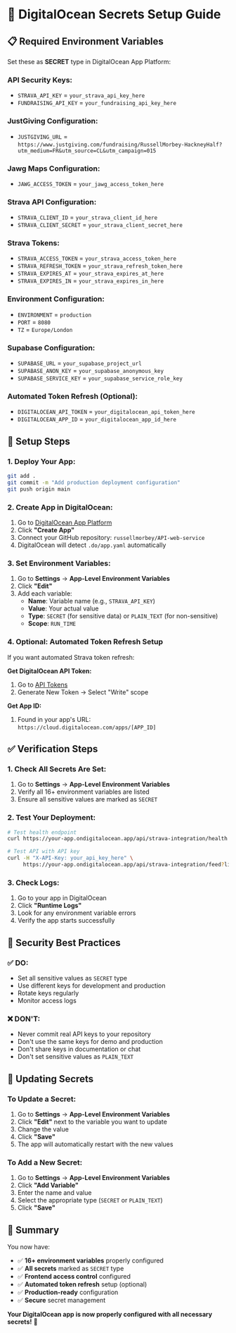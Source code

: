 # 🔐 DigitalOcean Secrets Setup Guide

## 📋 **Required Environment Variables**

Set these as **SECRET** type in DigitalOcean App Platform:

### **API Security Keys:**
- `STRAVA_API_KEY` = `your_strava_api_key_here`
- `FUNDRAISING_API_KEY` = `your_fundraising_api_key_here`

### **JustGiving Configuration:**
- `JUSTGIVING_URL` = `https://www.justgiving.com/fundraising/RussellMorbey-HackneyHalf?utm_medium=FR&utm_source=CL&utm_campaign=015`

### **Jawg Maps Configuration:**
- `JAWG_ACCESS_TOKEN` = `your_jawg_access_token_here`

### **Strava API Configuration:**
- `STRAVA_CLIENT_ID` = `your_strava_client_id_here`
- `STRAVA_CLIENT_SECRET` = `your_strava_client_secret_here`

### **Strava Tokens:**
- `STRAVA_ACCESS_TOKEN` = `your_strava_access_token_here`
- `STRAVA_REFRESH_TOKEN` = `your_strava_refresh_token_here`
- `STRAVA_EXPIRES_AT` = `your_strava_expires_at_here`
- `STRAVA_EXPIRES_IN` = `your_strava_expires_in_here`

### **Environment Configuration:**
- `ENVIRONMENT` = `production`
- `PORT` = `8080`
- `TZ` = `Europe/London`

### **Supabase Configuration:**
- `SUPABASE_URL` = `your_supabase_project_url`
- `SUPABASE_ANON_KEY` = `your_supabase_anonymous_key`
- `SUPABASE_SERVICE_KEY` = `your_supabase_service_role_key`

### **Automated Token Refresh (Optional):**
- `DIGITALOCEAN_API_TOKEN` = `your_digitalocean_api_token_here`
- `DIGITALOCEAN_APP_ID` = `your_digitalocean_app_id_here`

## 🚀 **Setup Steps**

### **1. Deploy Your App:**
```bash
git add .
git commit -m "Add production deployment configuration"
git push origin main
```

### **2. Create App in DigitalOcean:**
1. Go to [DigitalOcean App Platform](https://cloud.digitalocean.com/apps)
2. Click **"Create App"**
3. Connect your GitHub repository: `russellmorbey/API-web-service`
4. DigitalOcean will detect `.do/app.yaml` automatically

### **3. Set Environment Variables:**
1. Go to **Settings** → **App-Level Environment Variables**
2. Click **"Edit"**
3. Add each variable:
   - **Name**: Variable name (e.g., `STRAVA_API_KEY`)
   - **Value**: Your actual value
   - **Type**: `SECRET` (for sensitive data) or `PLAIN_TEXT` (for non-sensitive)
   - **Scope**: `RUN_TIME`

### **4. Optional: Automated Token Refresh Setup**

If you want automated Strava token refresh:

**Get DigitalOcean API Token:**
1. Go to [API Tokens](https://cloud.digitalocean.com/account/api/tokens)
2. Generate New Token → Select "Write" scope

**Get App ID:**
1. Found in your app's URL: `https://cloud.digitalocean.com/apps/[APP_ID]`

## ✅ **Verification Steps**

### **1. Check All Secrets Are Set:**
1. Go to **Settings** → **App-Level Environment Variables**
2. Verify all 16+ environment variables are listed
3. Ensure all sensitive values are marked as `SECRET`

### **2. Test Your Deployment:**
```bash
# Test health endpoint
curl https://your-app.ondigitalocean.app/api/strava-integration/health

# Test API with API key
curl -H "X-API-Key: your_api_key_here" \
     https://your-app.ondigitalocean.app/api/strava-integration/feed?limit=5
```

### **3. Check Logs:**
1. Go to your app in DigitalOcean
2. Click **"Runtime Logs"**
3. Look for any environment variable errors
4. Verify the app starts successfully

## 🚨 **Security Best Practices**

### **✅ DO:**
- Set all sensitive values as `SECRET` type
- Use different keys for development and production
- Rotate keys regularly
- Monitor access logs

### **❌ DON'T:**
- Never commit real API keys to your repository
- Don't use the same keys for demo and production
- Don't share keys in documentation or chat
- Don't set sensitive values as `PLAIN_TEXT`

## 🔄 **Updating Secrets**

### **To Update a Secret:**
1. Go to **Settings** → **App-Level Environment Variables**
2. Click **"Edit"** next to the variable you want to update
3. Change the value
4. Click **"Save"**
5. The app will automatically restart with the new values

### **To Add a New Secret:**
1. Go to **Settings** → **App-Level Environment Variables**
2. Click **"Add Variable"**
3. Enter the name and value
4. Select the appropriate type (`SECRET` or `PLAIN_TEXT`)
5. Click **"Save"**

## 🎯 **Summary**

You now have:
- ✅ **16+ environment variables** properly configured
- ✅ **All secrets** marked as `SECRET` type
- ✅ **Frontend access control** configured
- ✅ **Automated token refresh** setup (optional)
- ✅ **Production-ready** configuration
- ✅ **Secure** secret management

**Your DigitalOcean app is now properly configured with all necessary secrets!** 🚀